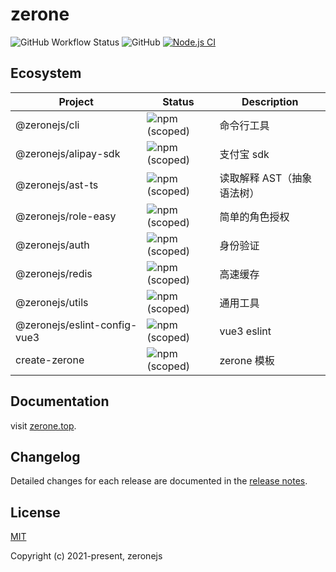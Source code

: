 # zerone

![GitHub Workflow Status](https://img.shields.io/github/actions/workflow/status/zeronejs/zerone/node.js.yml)
![GitHub](https://img.shields.io/github/license/zeronejs/zerone)
[![Node.js CI](https://github.com/zeronejs/zerone/actions/workflows/node.js.yml/badge.svg)](https://github.com/zeronejs/zerone/actions/workflows/node.js.yml)

## Ecosystem

| Project                      | Status                                                                     | Description                |
| ---------------------------- | -------------------------------------------------------------------------- | -------------------------- |
| @zeronejs/cli                | ![npm (scoped)](https://img.shields.io/npm/v/@zeronejs/cli)                | 命令行工具                 |
| @zeronejs/alipay-sdk         | ![npm (scoped)](https://img.shields.io/npm/v/@zeronejs/alipay-sdk)         | 支付宝 sdk                 |
| @zeronejs/ast-ts             | ![npm (scoped)](https://img.shields.io/npm/v/@zeronejs/ast-ts)             | 读取解释 AST（抽象语法树） |
| @zeronejs/role-easy          | ![npm (scoped)](https://img.shields.io/npm/v/@zeronejs/role-easy)          | 简单的角色授权             |
| @zeronejs/auth               | ![npm (scoped)](https://img.shields.io/npm/v/@zeronejs/auth)               | 身份验证                   |
| @zeronejs/redis              | ![npm (scoped)](https://img.shields.io/npm/v/@zeronejs/redis)              | 高速缓存                   |
| @zeronejs/utils              | ![npm (scoped)](https://img.shields.io/npm/v/@zeronejs/utils)              | 通用工具                   |
| @zeronejs/eslint-config-vue3 | ![npm (scoped)](https://img.shields.io/npm/v/@zeronejs/eslint-config-vue3) | vue3 eslint                |
| create-zerone                | ![npm (scoped)](https://img.shields.io/npm/v/create-zerone)                | zerone 模板                |

## Documentation

visit [zerone.top](https://zerone.top/).

## Changelog

Detailed changes for each release are documented in the [release notes](https://github.com/zeronejs/zerone/releases).

## License

[MIT](https://opensource.org/licenses/MIT)

Copyright (c) 2021-present, zeronejs
